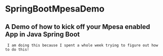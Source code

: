 # SpringBootMpesaDemo

## A Demo of how to kick off your Mpesa enabled App in Java Spring Boot


     I am doing this because I spent a whole week trying to figure out how to do this!

